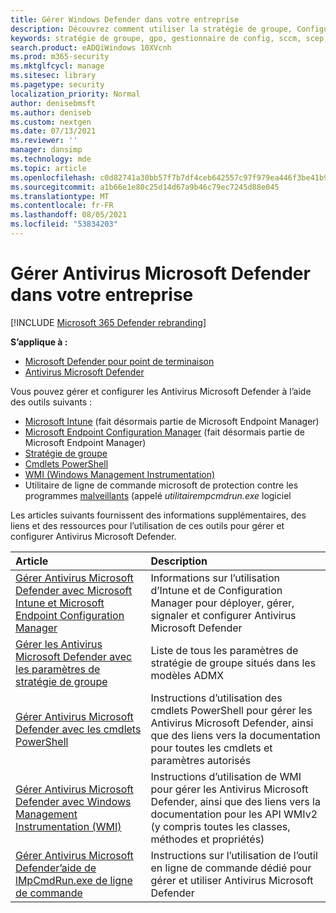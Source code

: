 ```yaml
---
title: Gérer Windows Defender dans votre entreprise
description: Découvrez comment utiliser la stratégie de groupe, Configuration Manager, PowerShell, WMI, Intune et la ligne de commande pour gérer Microsoft Defender AV
keywords: stratégie de groupe, gpo, gestionnaire de config, sccm, scep, powershell, wmi, intune, defender, antivirus, anti-programme malveillant, sécurité, protection
search.product: eADQiWindows 10XVcnh
ms.prod: m365-security
ms.mktglfcycl: manage
ms.sitesec: library
ms.pagetype: security
localization_priority: Normal
author: denisebmsft
ms.author: deniseb
ms.custom: nextgen
ms.date: 07/13/2021
ms.reviewer: ''
manager: dansimp
ms.technology: mde
ms.topic: article
ms.openlocfilehash: c0d82741a30bb57f7b7df4ceb642557c97f979ea446f3be41b98666bd3d5f0dd
ms.sourcegitcommit: a1b66e1e80c25d14d67a9b46c79ec7245d88e045
ms.translationtype: MT
ms.contentlocale: fr-FR
ms.lasthandoff: 08/05/2021
ms.locfileid: "53834203"
---
```

# <a name="manage-microsoft-defender-antivirus-in-your-business"></a>Gérer Antivirus Microsoft Defender dans votre entreprise

[!INCLUDE [Microsoft 365 Defender rebranding](../../includes/microsoft-defender.md)]


**S’applique à :**

- [Microsoft Defender pour point de terminaison](/microsoft-365/security/defender-endpoint/)
- [Antivirus Microsoft Defender](/microsoft-365/security/defender-endpoint/microsoft-defender-antivirus-windows)

Vous pouvez gérer et configurer les Antivirus Microsoft Defender à l’aide des outils suivants :

- [Microsoft Intune](/mem/intune/protect/endpoint-security-antivirus-policy) (fait désormais partie de Microsoft Endpoint Manager)
- [Microsoft Endpoint Configuration Manager](/mem/configmgr/protect/deploy-use/endpoint-protection-configure) (fait désormais partie de Microsoft Endpoint Manager)
- [Stratégie de groupe](./use-group-policy-microsoft-defender-antivirus.md)
- [Cmdlets PowerShell](./use-powershell-cmdlets-microsoft-defender-antivirus.md)
- [WMI (Windows Management Instrumentation)](./use-wmi-microsoft-defender-antivirus.md)
- Utilitaire de ligne de commande microsoft de protection contre les programmes [malveillants](./command-line-arguments-microsoft-defender-antivirus.md) (appelé *utilitairempcmdrun.exe* logiciel

Les articles suivants fournissent des informations supplémentaires, des liens et des ressources pour l’utilisation de ces outils pour gérer et configurer Antivirus Microsoft Defender.

| Article | Description |
|:---|:---|
|[Gérer Antivirus Microsoft Defender avec Microsoft Intune et Microsoft Endpoint Configuration Manager](use-intune-config-manager-microsoft-defender-antivirus.md)|Informations sur l’utilisation d’Intune et de Configuration Manager pour déployer, gérer, signaler et configurer Antivirus Microsoft Defender |
|[Gérer les Antivirus Microsoft Defender avec les paramètres de stratégie de groupe](use-group-policy-microsoft-defender-antivirus.md)|Liste de tous les paramètres de stratégie de groupe situés dans les modèles ADMX |
|[Gérer Antivirus Microsoft Defender avec les cmdlets PowerShell](use-powershell-cmdlets-microsoft-defender-antivirus.md)|Instructions d’utilisation des cmdlets PowerShell pour gérer les Antivirus Microsoft Defender, ainsi que des liens vers la documentation pour toutes les cmdlets et paramètres autorisés |
|[Gérer Antivirus Microsoft Defender avec Windows Management Instrumentation (WMI)](use-wmi-microsoft-defender-antivirus.md)| Instructions d’utilisation de WMI pour gérer les Antivirus Microsoft Defender, ainsi que des liens vers la documentation pour les API WMIv2 (y compris toutes les classes, méthodes et propriétés) |
|[Gérer Antivirus Microsoft Defender’aide de lMpCmdRun.exe de ligne de commande](command-line-arguments-microsoft-defender-antivirus.md)| Instructions sur l’utilisation de l’outil en ligne de commande dédié pour gérer et utiliser Antivirus Microsoft Defender |
